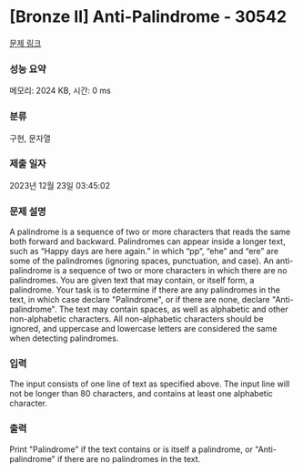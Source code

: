 # [Bronze II] Anti-Palindrome - 30542 

[문제 링크](https://www.acmicpc.net/problem/30542) 

### 성능 요약

메모리: 2024 KB, 시간: 0 ms

### 분류

구현, 문자열

### 제출 일자

2023년 12월 23일 03:45:02

### 문제 설명

<p>A palindrome is a sequence of two or more characters that reads the same both forward and backward.  Palindromes can appear inside a longer text, such as “Happy days are here again.” in which “pp”, “ehe” and “ere” are some of the palindromes (ignoring spaces, punctuation, and case). An anti-palindrome is a sequence of two or more characters in which there are no palindromes. You are given text that may contain, or itself form, a palindrome. Your task is to determine if there are any palindromes in the text, in which case declare "Palindrome", or if there are none, declare "Anti-palindrome".  The text may contain spaces, as well as alphabetic and other non-alphabetic characters.  All non-alphabetic characters should be ignored, and uppercase and lowercase letters are considered the same when detecting palindromes.</p>

### 입력 

 <p>The input consists of one line of text as specified above.  The input line will not be longer than 80 characters, and contains at least one alphabetic character.</p>

### 출력 

 <p>Print "Palindrome" if the text contains or is itself a palindrome, or "Anti-palindrome" if there are no palindromes in the text.</p>

